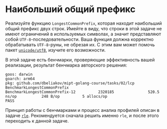 # Наибольший общий префикс

Реализуйте функцию `LongestCommonPrefix`, которая находит наибольший общий префикс двух строк. Имейте в виду, что строки в этой задаче не имеют ограничений в используемых символах, а значит представляют собой `UTF-8`-последовательности. Ваша функция должна корректно обрабатывать `UTF-8`-руны, не обрезая их. С этим вам может помочь пакет [`unicode/utf8`](https://pkg.go.dev/unicode/utf8), изучите его возможности.

В этой задаче есть бенчмарки, проверяющие эффективность вашей реализации, результат бенчмарка авторского решения:
```
goos: darwin
goarch: arm64
pkg: github.com/dbeliakov/mipt-golang-course/tasks/02/lcp
BenchmarkLongestCommonPrefix
BenchmarkLongestCommonPrefix-12          2320185               520.5 ns/op           248 B/op          5 allocs/op
PASS
```
Принцип работы с бенчмарками и процесс аналиа профилей описан в задаче [`rle`](../rle/README.md#запуск-бенчмарков-и-анализ-профилей). Рекомендуется сначала решить именно `rle`, и после этого переходить к данной задаче.
